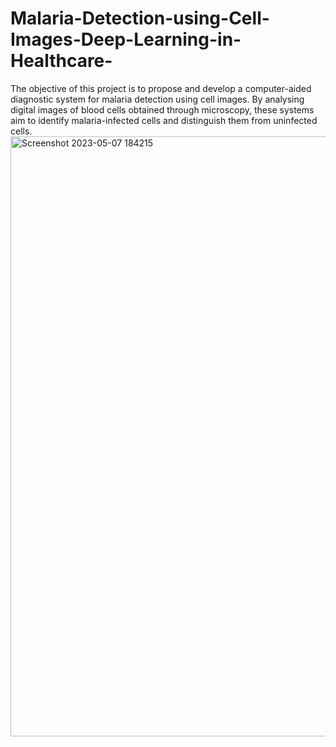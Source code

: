 # Malaria-Detection-using-Cell-Images-Deep-Learning-in-Healthcare-
The objective of this project is to propose and develop a computer-aided diagnostic system for malaria detection using cell images. By analysing digital images of blood cells obtained through microscopy, these systems aim to identify malaria-infected cells and distinguish them from uninfected cells. 
<img width="960" alt="Screenshot 2023-05-07 184215" src="https://github.com/Sanjanashetty09/Malaria-Detection-using-Cell-Images-Deep-Learning-in-Healthcare-/assets/90918518/46800d9e-aa3f-4978-979b-5256fadb707b">
